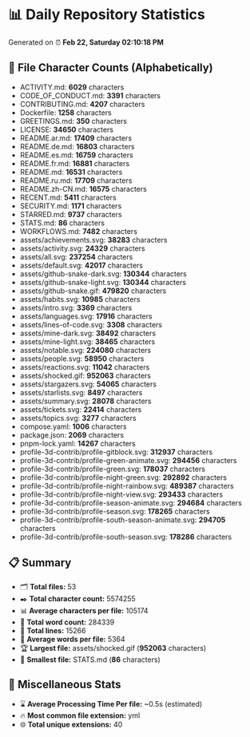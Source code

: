 # 📊 Daily Repository Statistics
Generated on ⏰ **Feb 22, Saturday 02:10:18 PM**

## 📂 File Character Counts (Alphabetically)
- ACTIVITY.md: **6029** characters
- CODE_OF_CONDUCT.md: **3391** characters
- CONTRIBUTING.md: **4207** characters
- Dockerfile: **1258** characters
- GREETINGS.md: **350** characters
- LICENSE: **34650** characters
- README.ar.md: **17409** characters
- README.de.md: **16803** characters
- README.es.md: **16759** characters
- README.fr.md: **16881** characters
- README.md: **16531** characters
- README.ru.md: **17709** characters
- README.zh-CN.md: **16575** characters
- RECENT.md: **5411** characters
- SECURITY.md: **1171** characters
- STARRED.md: **9737** characters
- STATS.md: **86** characters
- WORKFLOWS.md: **7482** characters
- assets/achievements.svg: **38283** characters
- assets/activity.svg: **24329** characters
- assets/all.svg: **237254** characters
- assets/default.svg: **42017** characters
- assets/github-snake-dark.svg: **130344** characters
- assets/github-snake-light.svg: **130344** characters
- assets/github-snake.gif: **479820** characters
- assets/habits.svg: **10985** characters
- assets/intro.svg: **3369** characters
- assets/languages.svg: **17916** characters
- assets/lines-of-code.svg: **3308** characters
- assets/mine-dark.svg: **38492** characters
- assets/mine-light.svg: **38465** characters
- assets/notable.svg: **224080** characters
- assets/people.svg: **58950** characters
- assets/reactions.svg: **11042** characters
- assets/shocked.gif: **952063** characters
- assets/stargazers.svg: **54065** characters
- assets/starlists.svg: **8497** characters
- assets/summary.svg: **28078** characters
- assets/tickets.svg: **22414** characters
- assets/topics.svg: **3277** characters
- compose.yaml: **1006** characters
- package.json: **2069** characters
- pnpm-lock.yaml: **14267** characters
- profile-3d-contrib/profile-gitblock.svg: **312937** characters
- profile-3d-contrib/profile-green-animate.svg: **294456** characters
- profile-3d-contrib/profile-green.svg: **178037** characters
- profile-3d-contrib/profile-night-green.svg: **292892** characters
- profile-3d-contrib/profile-night-rainbow.svg: **489387** characters
- profile-3d-contrib/profile-night-view.svg: **293433** characters
- profile-3d-contrib/profile-season-animate.svg: **294684** characters
- profile-3d-contrib/profile-season.svg: **178265** characters
- profile-3d-contrib/profile-south-season-animate.svg: **294705** characters
- profile-3d-contrib/profile-south-season.svg: **178286** characters

## 📋 Summary
- 🗂️ **Total files:** 53
- ✒️ **Total character count:** 5574255
- 📊 **Average characters per file:** 105174
- 📝 **Total word count:** 284339
- 🧾 **Total lines:** 15266
- 📐 **Average words per file:** 5364
- 🏆 **Largest file:** assets/shocked.gif (**952063** characters)
- 🥉 **Smallest file:** STATS.md (**86** characters)

## 🌟 Miscellaneous Stats
- ⌛ **Average Processing Time Per file:** ~0.5s (estimated)
- 🔥 **Most common file extension:** yml
- 🌐 **Total unique extensions:** 40

